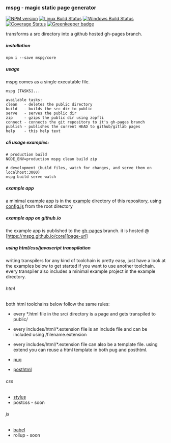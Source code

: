 ### mspg - magic static page generator

[![NPM version][npm-image]][npm-url]
[![Linux Build Status][travis-image]][travis-url]
[![Windows Build Status][appveyor-image]][appveyor-url]
[![Coverage Status][coveralls-image]][coveralls-url]
[![Greenkeeper badge](https://badges.greenkeeper.io/mspg/core.svg)](https://greenkeeper.io/)

transforms a src directory into a github hosted gh-pages branch.

##### installation
```
npm i --save mspg/core
```

##### usage
mspg comes as a single executable file.
```
mspg [TASKS]...

available tasks:
clean   - deletes the public directory
build   - builds the src dir to public
serve   - serves the public dir
zip     - gzips the public dir using zopfli
connect - connects the git repository to it's gh-pages branch
publish - publishes the current HEAD to github/gitlab pages
help    - this help text
```

##### cli usage examples:
```
# production build
NODE_ENV=production mspg clean build zip 
  
# development (build files, watch for changes, and serve them on localhost:3000)
mspg build serve watch
```

##### example app
a minimal example app is in the [example][example-url] directory of this repository,
using [config.js][config-url] from the root directory

##### example app on github.io
the example app is published to the [gh-pages][gh-pages] branch.
it is hosted @ [https://mspg.github.io/core][page-url]

##### using html/css/javascript transpilation
writing transpilers for any kind of toolchain is pretty easy,
just have a look at the examples below to get started if you want to use another toolchain.
every transpiler also includes a minimal example project in the example directory.

###### html
both html toolchains below follow the same rules:
* every *.html file in the src/ directory is a page and gets transpiled to public/
* every includes/html/*.extension file is an include file and can be included using /filename.extension
* every includes/html/*.extension file can also be a template file. using extend you can reuse a html template in both pug and posthtml. 

* [pug](https://github.com/mspg/transpile-pug)
* [posthtml](https://github.com/mspg/transpile-posthtml)

###### css
* [stylus](https://github.com/mspg/transpile-stylus)
* postcss - soon

###### js
* [babel](https://github.com/mspg/transpile-babel)
* rollup - soon

[npm-image]: https://img.shields.io/npm/v/@mspg/core.svg
[npm-url]: https://www.npmjs.com/package/@mspg/core
[travis-image]: https://travis-ci.com/mspg/core.svg?branch=master
[travis-url]: https://travis-ci.org/mspg/core
[appveyor-image]: https://ci.appveyor.com/api/projects/status/ksffectdrx0ekfb8?svg=true
[appveyor-url]: https://ci.appveyor.com/project/jaeh/core/branch/master
[coveralls-image]: https://coveralls.io/repos/github/mspg/core/badge.svg
[coveralls-url]: https://coveralls.io/github/mspg/core
[example-url]: https://github.com/mspg/core/tree/master/example
[config-url]: https://github.com/mspg/core/blob/master/config.js
[gh-pages]: https://github.com/mspg/core/tree/gh-pages
[page-url]: https://mspg.github.io/core
